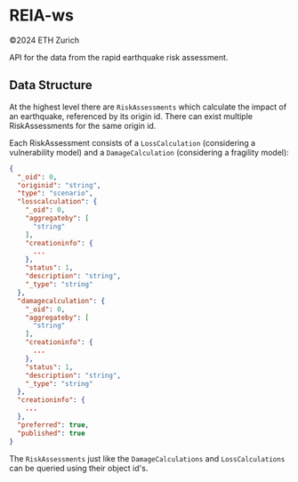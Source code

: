 # REIA-ws
©2024 ETH Zurich

API for the data from the rapid earthquake risk assessment.

## Data Structure

At the highest level there are `RiskAssessments` which calculate the impact of an earthquake, referenced by its origin id. There can exist multiple RiskAssessments for the same origin id.

Each RiskAssessment consists of a `LossCalculation` (considering a vulnerability model) and a `DamageCalculation` (considering a fragility model):

```json
{
  "_oid": 0,
  "originid": "string",
  "type": "scenario",
  "losscalculation": {
    "_oid": 0,
    "aggregateby": [
      "string"
    ],
    "creationinfo": {
      ...
    },
    "status": 1,
    "description": "string",
    "_type": "string"
  },
  "damagecalculation": {
    "_oid": 0,
    "aggregateby": [
      "string"
    ],
    "creationinfo": {
      ...
    },
    "status": 1,
    "description": "string",
    "_type": "string"
  },
  "creationinfo": {
    ...
  },
  "preferred": true,
  "published": true
}
```

The `RiskAssessments` just like the `DamageCalculations` and `LossCalculations` can be queried using their object id's.
